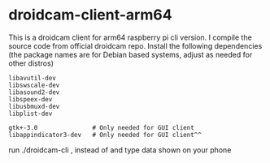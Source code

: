# droidcam-client-arm64
This is a droidcam client for arm64 raspberry pi cli version. I compile the source code from official droidcam repo.
Install the following dependencies
(the package names are for Debian based systems, adjust as needed for other distros)
```
libavutil-dev
libswscale-dev
libasound2-dev
libspeex-dev
libusbmuxd-dev
libplist-dev

gtk+-3.0               # Only needed for GUI client
libappindicator3-dev   # Only needed for GUI client^^

```

run ./droidcam-cli <ip> <port>, instead of <ip> and <port> type data shown on your phone
